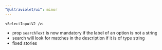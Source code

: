 ```yaml
---
"@ultraviolet/ui": minor
---
```


`<SelectInputV2 />`:
- prop `searchText` is now mandatory if the label of an option is not a string
- search will look for matches in the description if it is of type string
- fixed stories